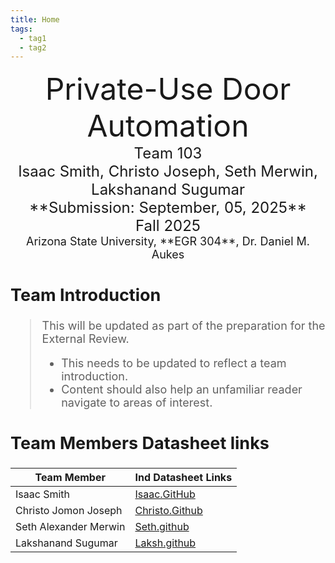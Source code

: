```yaml
---
title: Home
tags:
  - tag1
  - tag2
---
```


<center>
<font size="8">Private-Use Door Automation<br>
<font size="5">Team 103<br>
<font size="5">Isaac Smith, Christo Joseph, Seth Merwin, Lakshanand Sugumar<br>
**Submission: September, 05, 2025**<br>
Fall 2025<br>
<font size="4">Arizona State University, **EGR 304**, Dr. Daniel M. Aukes<br>

</center>

## Team Introduction

> This will be updated as part of the preparation for the External Review.<br>
>
> - This needs to be updated to reflect a team introduction.<br>
> - Content should also help an unfamiliar reader navigate to areas of interest.

## Team Members Datasheet links

| **Team Member**       | **Ind Datasheet Links**                              |
| --------------------- | ---------------------------------------------------- |
| Isaac Smith           | [Isaac.GitHub](https://isrysm52.github.io/)          |
| Christo Jomon Joseph  | [Christo.Github](https://chvisto.github.io/)         |
| Seth Alexander Merwin | [Seth.github](https://samerwin1.github.io)           |
| Lakshanand Sugumar    | [Laksh.github](https://LakshanandSugumar.github.io) |
